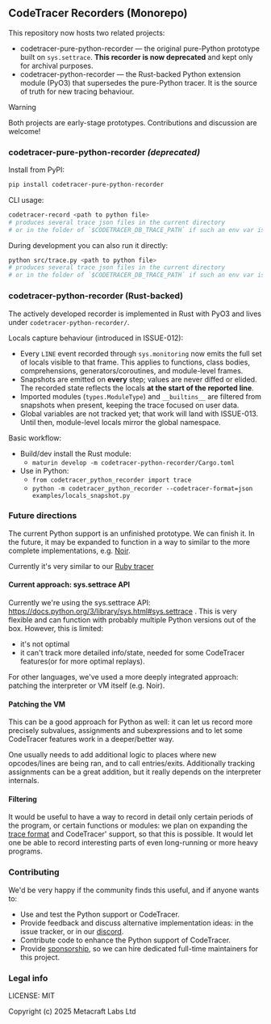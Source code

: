 ## CodeTracer Recorders (Monorepo)

This repository now hosts two related projects:

- codetracer-pure-python-recorder — the original pure-Python prototype built on `sys.settrace`. **This recorder is now deprecated** and kept only for archival purposes.
- codetracer-python-recorder — the Rust-backed Python extension module (PyO3) that supersedes the pure-Python tracer. It is the source of truth for new tracing behaviour.

> [!WARNING]
> Both projects are early-stage prototypes. Contributions and discussion are welcome!

### codetracer-pure-python-recorder *(deprecated)*

Install from PyPI:

```bash
pip install codetracer-pure-python-recorder
```

CLI usage:

```bash
codetracer-record <path to python file>
# produces several trace json files in the current directory
# or in the folder of `$CODETRACER_DB_TRACE_PATH` if such an env var is defined
```

During development you can also run it directly:

```bash
python src/trace.py <path to python file>
# produces several trace json files in the current directory
# or in the folder of `$CODETRACER_DB_TRACE_PATH` if such an env var is defined
```

### codetracer-python-recorder (Rust-backed)

The actively developed recorder is implemented in Rust with PyO3 and lives under `codetracer-python-recorder/`.

Locals capture behaviour (introduced in ISSUE-012):

- Every `LINE` event recorded through `sys.monitoring` now emits the full set of locals visible to that frame. This applies to functions, class bodies, comprehensions, generators/coroutines, and module-level frames.
- Snapshots are emitted on **every** step; values are never diffed or elided. The recorded state reflects the locals **at the start of the reported line**.
- Imported modules (`types.ModuleType`) and `__builtins__` are filtered from snapshots when present, keeping the trace focused on user data.
- Global variables are not tracked yet; that work will land with ISSUE-013. Until then, module-level locals mirror the global namespace.

Basic workflow:

- Build/dev install the Rust module:
  - `maturin develop -m codetracer-python-recorder/Cargo.toml`
- Use in Python:
  - `from codetracer_python_recorder import trace`
  - `python -m codetracer_python_recorder --codetracer-format=json examples/locals_snapshot.py`

### Future directions

The current Python support is an unfinished prototype. We can finish it. In the future, it may be expanded to function in a way to similar to the more complete implementations, e.g. [Noir](https://github.com/blocksense-network/noir/tree/blocksense/tooling/tracer).

Currently it's very similar to our [Ruby tracer](https://github.com/metacraft-labs/ct-ruby-tracer)

#### Current approach: sys.settrace API

Currently we're using the sys.settrace API: https://docs.python.org/3/library/sys.html#sys.settrace .
This is very flexible and can function with probably multiple Python versions out of the box. 
However, this is limited:

* it's not optimal
* it can't track more detailed info/state, needed for some CodeTracer features(or for more optimal replays).

For other languages, we've used a more deeply integrated approach: patching the interpreter or VM itself (e.g. Noir).

#### Patching the VM

This can be a good approach for Python as well: it can let us record more precisely subvalues, assignments and subexpressions and to let
some CodeTracer features work in a deeper/better way.

One usually needs to add additional logic to places where new opcodes/lines are being ran, and to call entries/exits. Additionally
tracking assignments can be a great addition, but it really depends on the interpreter internals.

#### Filtering

It would be useful to have a way to record in detail only certain periods of the program, or certain functions or modules: 
we plan on expanding the [trace format](https://github.com/metacraft-labs/runtime_tracing/) and CodeTracer' support, so that this is possible. It would let one be able to record interesting
parts of even long-running or more heavy programs.

### Contributing

We'd be very happy if the community finds this useful, and if anyone wants to:

* Use and test the Python support or CodeTracer.
* Provide feedback and discuss alternative implementation ideas: in the issue tracker, or in our [discord](https://discord.gg/qSDCAFMP).
* Contribute code to enhance the Python support of CodeTracer.
* Provide [sponsorship](https://opencollective.com/codetracer), so we can hire dedicated full-time maintainers for this project.

### Legal info

LICENSE: MIT

Copyright (c) 2025 Metacraft Labs Ltd

